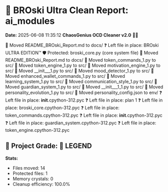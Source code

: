 # 🧹 BROski Ultra Clean Report: ai_modules
**Date:** 2025-06-08 11:35:12
**ChaosGenius OCD Cleaner v2.0** 🧠💜

📁 Moved README_BROski_Report.md to docs/
❓ Left file in place: BROski ULTRA EDITION™
🛡️ Protected: broski_core.py (core system file)
📁 Moved README_BROski_Report.md to docs/
📁 Moved token_commands_1.py to src/
📁 Moved token_engine_1.py to src/
📁 Moved motivation_engine_1.py to src/
📁 Moved __init___1.py to src/
📁 Moved mood_detector_1.py to src/
📁 Moved enhanced_wallet_commands_1.py to src/
📁 Moved learning_system_1.py to src/
📁 Moved communication_style_1.py to src/
📁 Moved guardian_system_1.py to src/
📁 Moved __init___1_1.py to src/
📁 Moved personality_evolution_1.py to src/
📁 Moved personality_config.json to env/
❓ Left file in place: __init__.cpython-312.pyc
❓ Left file in place: plan 1
❓ Left file in place: broski_core.cpython-312.pyc
❓ Left file in place: token_commands.cpython-312.pyc
❓ Left file in place: __init__.cpython-312.pyc
❓ Left file in place: guardian_system.cpython-312.pyc
❓ Left file in place: token_engine.cpython-312.pyc

## 🧠 Project Grade: 💯 LEGEND
**Stats:**
- Files moved: 14
- Protected files: 1
- Memory crystals: 0
- Cleanup efficiency: 100.0%
